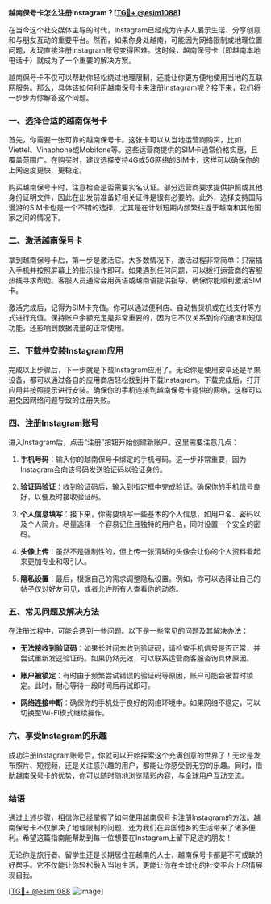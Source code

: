 **越南保号卡怎么注册Instagram？[[TG💪+ @esim1088](https://t.me/s/esim1088)]**

在当今这个社交媒体主导的时代，Instagram已经成为许多人展示生活、分享创意和与朋友互动的重要平台。然而，如果你身处越南，可能因为网络限制或地理位置问题，发现直接注册Instagram账号变得困难。这时候，越南保号卡（即越南本地电话卡）就成为了一个重要的解决方案。

越南保号卡不仅可以帮助你轻松绕过地理限制，还能让你更方便地使用当地的互联网服务。那么，具体该如何利用越南保号卡来注册Instagram呢？接下来，我们将一步步为你解答这个问题。

### 一、选择合适的越南保号卡

首先，你需要一张可靠的越南保号卡。这张卡可以从当地运营商购买，比如Viettel、Vinaphone或Mobifone等。这些运营商提供的SIM卡通常价格实惠，且覆盖范围广。在购买时，建议选择支持4G或5G网络的SIM卡，这样可以确保你的上网速度更快、更稳定。

购买越南保号卡时，注意检查是否需要实名认证。部分运营商要求提供护照或其他身份证明文件，因此在出发前准备好相关证件是很有必要的。此外，选择支持国际漫游的SIM卡也是一个不错的选择，尤其是在计划短期内频繁往返于越南和其他国家之间的情况下。

### 二、激活越南保号卡

拿到越南保号卡后，第一步是激活它。大多数情况下，激活过程非常简单：只需插入手机并按照屏幕上的指示操作即可。如果遇到任何问题，可以拨打运营商的客服热线寻求帮助。客服人员通常会用英语或越南语提供指导，确保你能顺利激活SIM卡。

激活完成后，记得为SIM卡充值。你可以通过便利店、自动售货机或在线支付等方式进行充值。保持账户余额充足是非常重要的，因为它不仅关系到你的通话和短信功能，还影响到数据流量的正常使用。

### 三、下载并安装Instagram应用

完成以上步骤后，下一步就是下载Instagram应用了。无论你是使用安卓还是苹果设备，都可以通过各自的应用商店轻松找到并下载Instagram。下载完成后，打开应用并按照提示进行安装。确保你的手机连接到越南保号卡提供的网络，这样可以避免因网络问题导致的注册失败。

### 四、注册Instagram账号

进入Instagram后，点击“注册”按钮开始创建新账户。这里需要注意几点：

1. **手机号码**：输入你的越南保号卡绑定的手机号码。这一步非常重要，因为Instagram会向该号码发送验证码以验证身份。
   
2. **验证码验证**：收到验证码后，输入到指定框中完成验证。确保你的手机信号良好，以便及时接收验证码。

3. **个人信息填写**：接下来，你需要填写一些基本的个人信息，如用户名、密码以及个人简介。尽量选择一个容易记住且独特的用户名，同时设置一个安全的密码。

4. **头像上传**：虽然不是强制性的，但上传一张清晰的头像会让你的个人资料看起来更加专业和吸引人。

5. **隐私设置**：最后，根据自己的需求调整隐私设置。例如，你可以选择让自己的帖子仅对好友可见，或者允许所有人查看你的动态。

### 五、常见问题及解决方法

在注册过程中，可能会遇到一些问题。以下是一些常见的问题及其解决办法：

- **无法接收到验证码**：如果长时间未收到验证码，请检查手机信号是否正常，并尝试重新发送验证码。如果仍然无效，可以联系运营商客服咨询具体原因。
  
- **账户被锁定**：有时由于频繁尝试错误的验证码等原因，账户可能会被暂时锁定。此时，耐心等待一段时间后再试即可。

- **网络连接中断**：确保你的手机处于良好的网络环境中。如果网络不稳定，可以切换至Wi-Fi模式继续操作。

### 六、享受Instagram的乐趣

成功注册Instagram账号后，你就可以开始探索这个充满创意的世界了！无论是发布照片、短视频，还是关注感兴趣的用户，都能让你感受到无穷的乐趣。同时，借助越南保号卡的优势，你可以随时随地浏览精彩内容，与全球用户互动交流。

### 结语

通过上述步骤，相信你已经掌握了如何使用越南保号卡注册Instagram的方法。越南保号卡不仅解决了地理限制的问题，还为我们在异国他乡的生活带来了诸多便利。希望这篇指南能帮助到每一位想要在Instagram上留下足迹的朋友！

无论你是旅行者、留学生还是长期居住在越南的人士，越南保号卡都是不可或缺的好帮手。它不仅能让你轻松融入当地生活，更能让你在全球化的社交平台上尽情展现自我。

[[TG💪+ @esim1088](https://t.me/s/esim1088) ![Image](https://i.postimg.cc/4NQfJmqS/Snipaste-2025-05-13-00-14-12.png)]